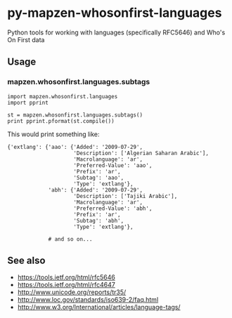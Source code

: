 # py-mapzen-whosonfirst-languages

Python tools for working with languages (specifically RFC5646) and Who's On First data

## Usage

### mapzen.whosonfirst.languages.subtags

```
import mapzen.whosonfirst.languages
import pprint

st = mapzen.whosonfirst.languages.subtags()
print pprint.pformat(st.compile())
```

This would print something like:

```
{'extlang': {'aao': {'Added': '2009-07-29',
                     'Description': ['Algerian Saharan Arabic'],
                     'Macrolanguage': 'ar',
                     'Preferred-Value': 'aao',
                     'Prefix': 'ar',
                     'Subtag': 'aao',
                     'Type': 'extlang'},
             'abh': {'Added': '2009-07-29',
                     'Description': ['Tajiki Arabic'],
                     'Macrolanguage': 'ar',
                     'Preferred-Value': 'abh',
                     'Prefix': 'ar',
                     'Subtag': 'abh',
                     'Type': 'extlang'},

             # and so on...		     
```

## See also

* https://tools.ietf.org/html/rfc5646
* https://tools.ietf.org/html/rfc4647
* http://www.unicode.org/reports/tr35/
* http://www.loc.gov/standards/iso639-2/faq.html
* http://www.w3.org/International/articles/language-tags/
